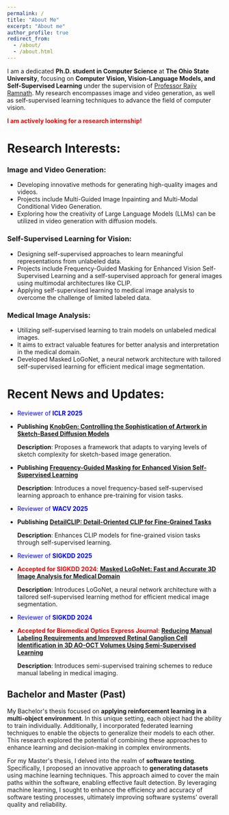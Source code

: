 ```yaml
---
permalink: /
title: "About Me"
excerpt: "About me"
author_profile: true
redirect_from: 
  - /about/
  - /about.html
---
```


<!-- I am currently on an exciting academic journey, pursuing a __Ph.D. in Computer Science__ at __Ohio State University__. Prior to this, I completed my Bachelor's and Master's degrees in computer engineering at the __Shahid Beheshti University of Tehran__. During my Bachelor's, I specialized in hardware, while my Master's focused on software. -->

I am a dedicated __Ph.D. student in Computer Science__ at __The Ohio State University__, focusing on __Computer Vision, Vision-Language Models, and Self-Supervised Learning__ under the supervision of [Professor Rajiv Ramnath](https://cse.osu.edu/people/ramnath.6). My research encompasses image and video generation, as well as self-supervised learning techniques to advance the field of computer vision.

__<span style="color: red;">I am actively looking for a research internship!</span>__


# Research Interests:

### Image and Video Generation:

* Developing innovative methods for generating high-quality images and videos.
* Projects include Multi-Guided Image Inpainting and Multi-Modal Conditional Video Generation.
* Exploring how the creativity of Large Language Models (LLMs) can be utilized in video generation with diffusion models.

### Self-Supervised Learning for Vision:

* Designing self-supervised approaches to learn meaningful representations from unlabeled data.
* Projects include Frequency-Guided Masking for Enhanced Vision Self-Supervised Learning and a self-supervised approach for general images using multimodal architectures like CLIP.
* Applying self-supervised learning to medical image analysis to overcome the challenge of limited labeled data.

### Medical Image Analysis:

* Utilizing self-supervised learning to train models on unlabeled medical images.
* It aims to extract valuable features for better analysis and interpretation in the medical domain.
* Developed Masked LoGoNet, a neural network architecture with tailored self-supervised learning for efficient medical image segmentation.


# Recent News and Updates:

* <span style="color: blue;">Reviewer of __ICLR 2025__</span>

* __Publishing__ __[KnobGen: Controlling the Sophistication of Artwork in Sketch-Based Diffusion Models](https://arxiv.org/pdf/2410.01595)__
  
  __Description__: Proposes a framework that adapts to varying levels of sketch complexity for sketch-based image generation.


* __Publishing__ __[Frequency-Guided Masking for Enhanced Vision Self-Supervised Learning](https://arxiv.org/pdf/2409.10362)__

  __Description__: Introduces a novel frequency-based self-supervised learning approach to enhance pre-training for vision tasks.


* <span style="color: blue;">Reviewer of __WACV 2025__</span>

* __Publishing__ __[DetailCLIP: Detail-Oriented CLIP for Fine-Grained Tasks](https://arxiv.org/pdf/2409.06809)__

  __Description__: Enhances CLIP models for fine-grained vision tasks through self-supervised learning.


* <span style="color: blue;">Reviewer of __SIGKDD 2025__</span>

* __<span style="color: red;">Accepted for SIGKDD 2024</span>__: __[Masked LoGoNet: Fast and Accurate 3D Image Analysis for Medical Domain](https://arxiv.org/pdf/2402.06190)__

  __Description__: Introduces LoGoNet, a neural network architecture with a tailored self-supervised learning method for efficient medical image segmentation.


* <span style="color: blue;">Reviewer of __SIGKDD 2024__</span>

* __<span style="color: red;">Accepted for Biomedical Optics Express Journal</span>__: __[Reducing Manual Labeling Requirements and Improved Retinal Ganglion Cell Identification in 3D AO-OCT Volumes Using Semi-Supervised Learning](https://opg.optica.org/boe/fulltext.cfm?uri=boe-15-8-4540&id=553141)__

  __Description__: Introduces semi-supervised training schemes to reduce manual labeling in medical imaging.



## Bachelor and Master (Past)


My Bachelor's thesis focused on __applying reinforcement learning in a multi-object environment__. In this unique setting, each object had the ability to train individually. Additionally, I incorporated federated learning techniques to enable the objects to generalize their models to each other. This research explored the potential of combining these approaches to enhance learning and decision-making in complex environments.

For my Master's thesis, I delved into the realm of __software testing__. Specifically, I proposed an innovative approach to __generating datasets__ using machine learning techniques. This approach aimed to cover the main paths within the software, enabling effective fault detection. By leveraging machine learning, I sought to enhance the efficiency and accuracy of software testing processes, ultimately improving software systems' overall quality and reliability.
